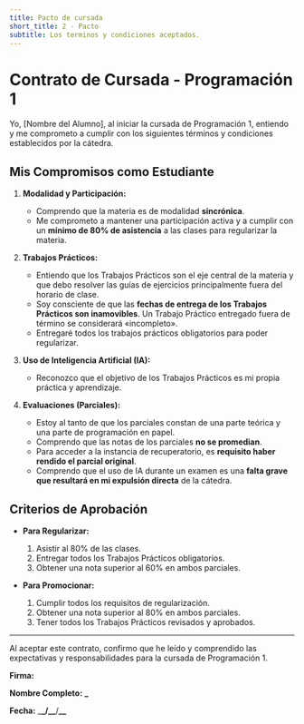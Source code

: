 ```yaml
---
title: Pacto de cursada
short_title: 2 - Pacto
subtitle: Los terminos y condiciones aceptados.
---
```


# Contrato de Cursada - Programación 1

Yo, [Nombre del Alumno], al iniciar la cursada de Programación 1, entiendo y me
comprometo a cumplir con los siguientes términos y condiciones establecidos por
la cátedra.

## Mis Compromisos como Estudiante

1.  **Modalidad y Participación:**

    - Comprendo que la materia es de modalidad **sincrónica**.
    - Me comprometo a mantener una participación activa y a cumplir con un
      **mínimo de 80% de asistencia** a las clases para regularizar la materia.

2.  **Trabajos Prácticos:**

    - Entiendo que los Trabajos Prácticos son el eje central de la materia y que debo resolver
      las guías de ejercicios principalmente fuera del horario de clase.
    - Soy consciente de que las **fechas de entrega de los Trabajos Prácticos son
      inamovibles**. Un Trabajo Práctico entregado fuera de término se considerará
      «incompleto».
    - Entregaré todos los trabajos prácticos obligatorios para poder
      regularizar.

3.  **Uso de Inteligencia Artificial (IA):**

    - Reconozco que el objetivo de los Trabajos Prácticos es mi propia práctica y aprendizaje.

4.  **Evaluaciones (Parciales):**
    - Estoy al tanto de que los parciales constan de una parte teórica y una
      parte de programación en papel.
    - Comprendo que las notas de los parciales **no se promedian**.
    - Para acceder a la instancia de recuperatorio, es **requisito haber rendido
      el parcial original**.
    - Comprendo que el uso de IA durante un examen es una **falta grave que
      resultará en mi expulsión directa** de la cátedra.

## Criterios de Aprobación

- **Para Regularizar:**

  1.  Asistir al 80% de las clases.
  2.  Entregar todos los Trabajos Prácticos obligatorios.
  3.  Obtener una nota superior al 60% en ambos parciales.

- **Para Promocionar:**
  1.  Cumplir todos los requisitos de regularización.
  2.  Obtener una nota superior al 80% en ambos parciales.
  3.  Tener todos los Trabajos Prácticos revisados y aprobados.

---

Al aceptar este contrato, confirmo que he leído y comprendido las expectativas y
responsabilidades para la cursada de Programación 1.

**Firma:**

**Nombre Completo:** ************\_************

**Fecha:** \_**\_/\_\_**/**\_\_**
